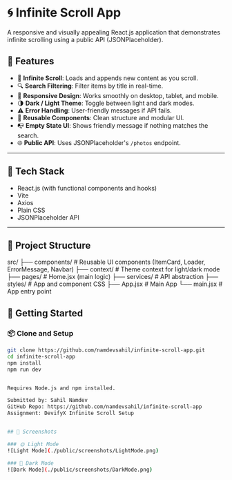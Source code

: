 # 🌀 Infinite Scroll App

A responsive and visually appealing React.js application that demonstrates infinite scrolling using a public API (JSONPlaceholder).

## 🚀 Features

- 🔄 **Infinite Scroll**: Loads and appends new content as you scroll.
- 🔍 **Search Filtering**: Filter items by title in real-time.
- 📱 **Responsive Design**: Works smoothly on desktop, tablet, and mobile.
- 🌗 **Dark / Light Theme**: Toggle between light and dark modes.
- ⚠️ **Error Handling**: User-friendly messages if API fails.
- 🔧 **Reusable Components**: Clean structure and modular UI.
- 📭 **Empty State UI**: Shows friendly message if nothing matches the search.
- 🌐 **Public API**: Uses JSONPlaceholder's `/photos` endpoint.

---

## 🧰 Tech Stack

- React.js (with functional components and hooks)
- Vite
- Axios
- Plain CSS
- JSONPlaceholder API

---

## 📁 Project Structure

src/
├── components/ # Reusable UI components (ItemCard, Loader, ErrorMessage, Navbar)
├── context/ # Theme context for light/dark mode
├── pages/ # Home.jsx (main logic)
├── services/ # API abstraction
├── styles/ # App and component CSS
├── App.jsx # Main App
└── main.jsx # App entry point



## 🧪 Getting Started

### 📦 Clone and Setup

```bash
git clone https://github.com/namdevsahil/infinite-scroll-app.git
cd infinite-scroll-app
npm install
npm run dev


Requires Node.js and npm installed.

Submitted by: Sahil Namdev
GitHub Repo: https://github.com/namdevsahil/infinite-scroll-app
Assignment: DevifyX Infinite Scroll Setup


## 📸 Screenshots

### 🌞 Light Mode
![Light Mode](./public/screenshots/LightMode.png)

### 🌙 Dark Mode
![Dark Mode](./public/screenshots/DarkMode.png)
